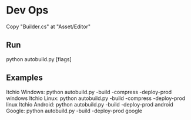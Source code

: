 # Dev Ops
Copy "Builder.cs" at "Asset/Editor"

## Run
python autobuild.py [flags] <platform> <version>

## Examples
Itchio Windows: python autobuild.py -build -compress -deploy-prod windows <version>
Itchio Linux: python autobuild.py -build -compress -deploy-prod linux <version>
Itchio Android: python autobuild.py -build -deploy-prod android <version>
Google: python autobuild.py -build -deploy-prod google <version>
